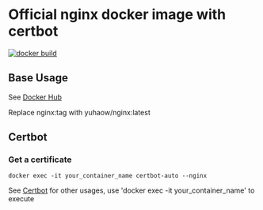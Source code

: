 # Official nginx docker image with certbot

[![docker build](https://github.com/cnstark/nginx-with-certbot/actions/workflows/docker-build-nginx.yml/badge.svg)](https://hub.docker.com/repository/docker/cnstark/nginx)

## Base Usage

See [Docker Hub](https://hub.docker.com/_/nginx)

Replace nginx:tag with yuhaow/nginx:latest

## Certbot

### Get a certificate

```shell
docker exec -it your_container_name certbot-auto --nginx
```

See [Certbot](https://certbot.eff.org/lets-encrypt/debianjessie-nginx) for other usages, use 'docker exec -it your_container_name' to execute